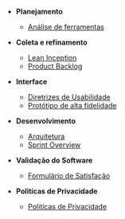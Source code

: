 * **Planejamento**
	* [Análise de ferramentas](planejamento/analise-ferramenta.md)

* **Coleta e refinamento**
	* [Lean Inception](coleta/lean.md)
	* [Product Backlog](coleta/backlog.md)

* **Interface**
	* [Diretrizes de Usabilidade](interface/diretrizes_usabilidade.md)
	* [Protótipo de alta fidelidade](interface/prototipo.md)

* **Desenvolvimento**
	* [Arquitetura](desenvolvimento/documento_arquitetura.md)
	* [Sprint Overview](desenvolvimento/sprints.md)

* **Validação do Software**
	* [Formulário de Satisfação](validacao/form.md)

* **Politícas de Privacidade**
	* [Politícas de Privacidade](politicas/politicas.md)

